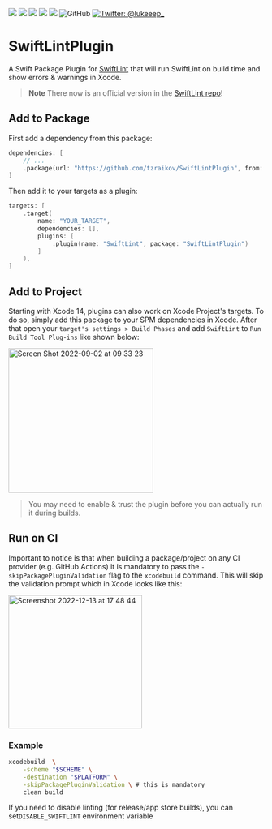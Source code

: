 <p>
  <img src="https://img.shields.io/badge/Swift-5.6-f05318.svg" />
  <img src="https://img.shields.io/badge/iOS->= 13.0-blue.svg" />
  <img src="https://img.shields.io/badge/macOS->= 10.15-blue.svg" />
  <img src="https://img.shields.io/badge/watchOS->= 6.0-blue.svg" />
  <img src="https://img.shields.io/badge/tvOS->= 13.0-blue.svg" />
  <img alt="GitHub" src="https://img.shields.io/github/license/lukepistrol/SwiftLintPlugin">
  <a href="https://twitter.com/lukeeep_">
    <img src="https://img.shields.io/badge/Twitter-@lukeeep_-1e9bf0.svg?style=flat" alt="Twitter: @lukeeep_" />
  </a>
</p>

# SwiftLintPlugin

A Swift Package Plugin for [SwiftLint](https://github.com/realm/SwiftLint/) that will run SwiftLint on build time and show errors & warnings in Xcode.

> **Note** 
> There now is an official version in the [SwiftLint repo](https://github.com/realm/SwiftLint#plug-in-support)!

## Add to Package

First add a dependency from this package:

```swift
dependencies: [
    // ...
    .package(url: "https://github.com/tzraikov/SwiftLintPlugin", from: "0.5.4"),
]
```

Then add it to your targets as a plugin:

```swift
targets: [
    .target(
        name: "YOUR_TARGET",
        dependencies: [],
        plugins: [
            .plugin(name: "SwiftLint", package: "SwiftLintPlugin")
        ]
    ),
]
```

## Add to Project

Starting with Xcode 14, plugins can also work on Xcode Project's targets. To do so, simply add this package to your SPM dependencies in Xcode. After that open your `target's settings > Build Phases` and add `SwiftLint` to `Run Build Tool Plug-ins` like shown below:

<img width="285" alt="Screen Shot 2022-09-02 at 09 33 23" src="https://user-images.githubusercontent.com/9460130/188084164-49903dc4-39a4-42fc-aa6f-6c6a813a7239.png">

> You may need to enable & trust the plugin before you can actually run it during builds.

## Run on CI

Important to notice is that when building a package/project on any CI provider (e.g. GitHub Actions) it is mandatory to pass the `-skipPackagePluginValidation` flag to the `xcodebuild` command. This will skip the validation prompt which in Xcode looks like this:

<img width="263" alt="Screenshot 2022-12-13 at 17 48 44" src="https://user-images.githubusercontent.com/9460130/207394170-9490e687-e066-4bfa-862c-a4f816b6b43b.png">

### Example

```bash
xcodebuild  \
    -scheme "$SCHEME" \
    -destination "$PLATFORM" \
    -skipPackagePluginValidation \ # this is mandatory
    clean build
```

If you need to disable linting (for release/app store builds), you can set`DISABLE_SWIFTLINT` environment variable
